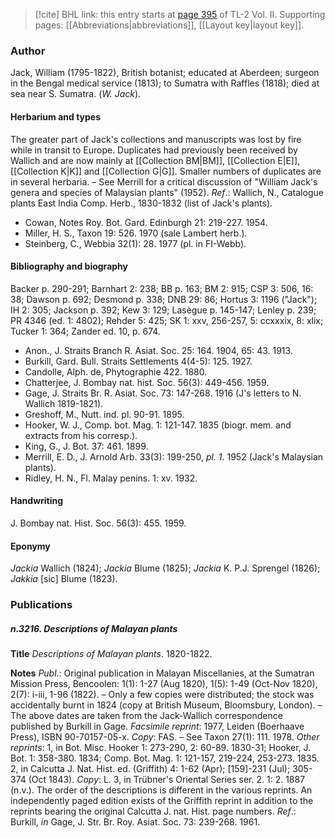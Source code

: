 > [!cite] BHL link: this entry starts at [page 395](https://www.biodiversitylibrary.org/item/103253#page/421/mode/1up) of TL-2 Vol. II.
> Supporting pages: [[Abbreviations|abbreviations]], [[Layout key|layout key]].

### Author

Jack, William (1795-1822), British botanist; educated at Aberdeen; surgeon in the Bengal medical service (1813); to Sumatra with Raffles (1818); died at sea near S. Sumatra. (*W. Jack*).

#### Herbarium and types

The greater part of Jack's collections and manuscripts was lost by fire while in transit to Europe. Duplicates had previously been received by Wallich and are now mainly at [[Collection BM|BM]], [[Collection E|E]], [[Collection K|K]] and [[Collection G|G]]. Smaller numbers of duplicates are in several herbaria. – See Merrill for a critical discussion of "William Jack's genera and species of Malaysian plants" (1952).
*Ref*.: Wallich, N., Catalogue plants East India Comp. Herb., 1830-1832 (list of Jack's plants).
- Cowan, Notes Roy. Bot. Gard. Edinburgh 21: 219-227. 1954.
- Miller, H. S., Taxon 19: 526. 1970 (sale Lambert herb.).
- Steinberg, C., Webbia 32(1): 28. 1977 (pl. in FI-Webb).

#### Bibliography and biography

Backer p. 290-291; Barnhart 2: 238; BB p. 163; BM 2: 915; CSP 3: 506, 16: 38; Dawson p. 692; Desmond p. 338; DNB 29: 86; Hortus 3: 1196 ("Jack"); IH 2: 305; Jackson p. 392; Kew 3: 129; Lasègue p. 145-147; Lenley p. 239; PR 4346 (ed. 1: 4802); Rehder 5: 425; SK 1: xxv, 256-257, 5: ccxxxix, 8: xlix; Tucker 1: 364; Zander ed. 10, p. 674.
- Anon., J. Straits Branch R. Asiat. Soc. 25: 164. 1904, 65: 43. 1913.
- Burkill, Gard. Bull. Straits Settlements 4(4-5): 125. 1927.
- Candolle, Alph. de, Phytographie 422. 1880.
- Chatterjee, J. Bombay nat. hist. Soc. 56(3): 449-456. 1959.
- Gage, J. Straits Br. R. Asiat. Soc. 73: 147-268. 1916 (J's letters to N. Wallich 1819-1821).
- Greshoff, M., Nutt. ind. pl. 90-91. 1895.
- Hooker, W. J., Comp. bot. Mag. 1: 121-147. 1835 (biogr. mem. and extracts from his corresp.).
- King, G., J. Bot. 37: 461. 1899.
- Merrill, E. D., J. Arnold Arb. 33(3): 199-250, *pl. 1*. 1952 (Jack's Malaysian plants).
- Ridley, H. N., Fl. Malay penins. 1: xv. 1932.

#### Handwriting

J. Bombay nat. Hist. Soc. 56(3): 455. 1959.

#### Eponymy

*Jackia* Wallich (1824); *Jackia* Blume (1825); *Jackia* K. P.J. Sprengel (1826); *Jakkia* \[sic\] Blume (1823).

### Publications

##### n.3216. Descriptions of Malayan plants

**Title**
*Descriptions of Malayan plants*. 1820-1822.

**Notes**
*Publ*.: Original publication in Malayan Miscellanies, at the Sumatran Mission Press, Bencoolen: 1(1): 1-27 (Aug 1820), 1(5): 1-49 (Oct-Nov 1820), 2(7): i-iii, 1-96 (1822). – Only a few copies were distributed; the stock was accidentally burnt in 1824 (copy at British Museum, Bloomsbury, London). – The above dates are taken from the Jack-Wallich correspondence published by Burkill in Gage.
*Facsimile reprint*: 1977, Leiden (Boerhaave Press), ISBN 90-70157-05-x. *Copy*: FAS. – See Taxon 27(1): 111. 1978.
*Other reprints*:
1, in Bot. Misc. Hooker 1: 273-290, 2: 60-89. 1830-31; Hooker, J. Bot. 1: 358-380. 1834; Comp. Bot. Mag. 1: 121-157, 219-224, 253-273. 1835.
2, in Calcutta J. Nat. Hist. ed. (Griffith) 4: 1-62 (Apr); \[159\]-231 (Jul); 305-374 (Oct 1843).
*Copy*: L.
3, in Trübner's Oriental Series ser. 2. 1: 2. 1887 (n.v.).
The order of the descriptions is different in the various reprints. An independently paged edition exists of the Griffith reprint in addition to the reprints bearing the original Calcutta J.
nat. Hist. page numbers.
*Ref*.: Burkill, *in* Gage, J. Str. Br. Roy. Asiat. Soc. 73: 239-268. 1961.

